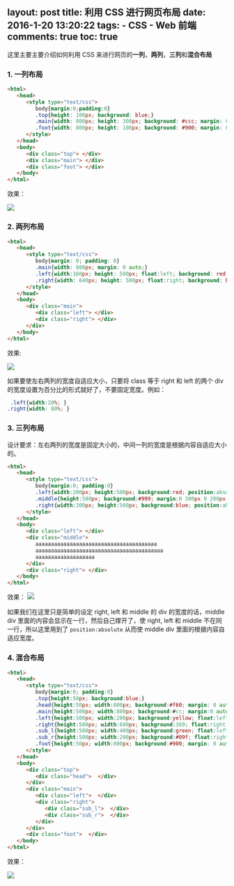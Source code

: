 layout: post
title: 利用 CSS 进行网页布局
date: 2016-1-20 13:20:22
tags: 
	- CSS
	- Web 前端
comments: true
toc: true
---
这里主要主要介绍如何利用 CSS 来进行网页的**一列**，**两列**，**三列**和**混合布局**

### **1. 一列布局** ###

<!--more-->

```html
<html>
   <head>
      <style type="text/css">
         body{margin:0;padding:0}
         .top{height: 100px; background: blue;}
         .main{width: 800px; height: 300px; background: #ccc; margin: 0 auto; }
         .foot{width: 800px; height: 100px; background: #900; margin: 0 auto;}
      </style>
   </head>
   <body>
      <div class="top"> </div>
      <div class="main"> </div>
      <div class="foot"> </div>
   </body>
</html>
```

效果：

![](/img/articles/pagelayout1.jpg)

### **2. 两列布局** ###
```html
<html>
   <head>
      <style type="text/css">
         body{margin: 0; padding: 0}
         .main{width: 800px; margin: 0 auto;}
         .left{width:160px; height: 500px; float:left; background: red;}
         .right{width: 640px; height: 500px; float:right; background: blue;}
      </style>
   </head>
   <body>
      <div class="main"> 
         <div class="left"> </div>
         <div class="right"> </div>
      </div>
   </body>
</html>
```

效果:

![](/img/articles/pagelayout2.jpg)

如果要使左右两列的宽度自适应大小，只要将 class 等于 right 和 left 的两个 div 的宽度设置为百分比的形式就好了，不要固定宽度。例如：
```css
 .left{width:20%; }
.right{width: 80%; } 
```

### **3. 三列布局** ###

设计要求：左右两列的宽度是固定大小的，中间一列的宽度是根据内容自适应大小的。

```html
<html>
   <head>
      <style type="text/css">
         body{margin:0; padding:0}
         .left{width:200px; height:500px; background:red; position:absolute; left:0; top:0;} 
         .middle{height:500px; background:#999; margin:0 300px 0 200px;}
         .right{width:300px; height:500px; background:blue; position:absolute; right:0; top:0;}
      </style>
   </head>
   <body>
      <div class="left"> </div>
      <div class="middle">
         aaaaaaaaaaaaaaaaaaaaaaaaaaaaaaaaaaaaaaa
         aaaaaaaaaaaaaaaaaaaaaaaaaaaaaaaaaaaaaaaaa
         aaaaaaaaaaaaaaaaaaa
      </div>
      <div class="right"> </div>
   </body>
</html>
```

效果：
![](/img/articles/pagelayout3.jpg)

如果我们在这里只是简单的设定 right, left 和 middle 的 div 的宽度的话，middle div 里面的内容会显示在一行，然后自己撑开了，使 right, left 和 middle 不在同一行，所以这里用到了 `position:absolute` 从而使 middle div 里面的根据内容自适应宽度。

### **4. 混合布局** ###

```html
<html>
   <head>
      <style type="text/css">
         body{margin:0; padding:0}
		 .top{height:50px; background:blue;}
		 .head{height:50px; width:800px; background:#f60; margin: 0 auto;}
		 .main{height:500px; width:800px; background:#cc; margin:0 auto;}
         .left{height:500px; width:200px; background:yellow; float:left;} 
         .right{height:500px; width:600px; background:369; float:right;}
		 .sub_l{height:500px; width:400px; background:green; float:left;}
		 .sub_r{height:500px; width:200px; background:#09f; float:right;}
		 .foot{height:50px; width:800px; background:#900; margin: 0 auto;}
      </style>
   </head>
   <body>
      <div class="top"> 
         <div class="head">  </div>
      </div>
      <div class="main"> 
         <div class="left">  </div>
		 <div class="right"> 
	        <div class="sub_l">  </div>
			<div class="sub_r">  </div>
		 </div>
      </div>
	  <div class="foot">  </div>
   </body>
</html>
```

效果：

![](/img/articles/pagelayout4.jpg)